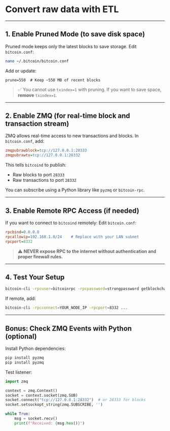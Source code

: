 # Convert raw data with ETL

---

## 1. **Enable Pruned Mode** (to save disk space)

Pruned mode keeps only the latest blocks to save storage. Edit `bitcoin.conf`:

```bash
nano ~/.bitcoin/bitcoin.conf
```

Add or update:

```
prune=550  # Keep ~550 MB of recent blocks
```

> ✅ You cannot use `txindex=1` with pruning. If you want to save space, **remove** `txindex=1`.

---

## 2. **Enable ZMQ** (for real-time block and transaction stream)

ZMQ allows real-time access to new transactions and blocks. In `bitcoin.conf`, add:

```ini
zmqpubrawblock=tcp://127.0.0.1:28333
zmqpubrawtx=tcp://127.0.0.1:28332
```

This tells `bitcoind` to publish:

* Raw blocks to port `28333`
* Raw transactions to port `28332`

You can subscribe using a Python library like `pyzmq` or `bitcoin-rpc`.

---

## 3. **Enable Remote RPC Access** (if needed)

If you want to connect to `bitcoind` remotely: Edit `bitcoin.conf`:

```ini
rpcbind=0.0.0.0
rpcallowip=192.168.1.0/24    # Replace with your LAN subnet
rpcport=8332
```

> ⚠️ **NEVER expose RPC to the internet without authentication and proper firewall rules.**

---

## 4. **Test Your Setup**

```bash
bitcoin-cli -rpcuser=bitcoinrpc -rpcpassword=strongpassword getblockchaininfo
```

If remote, add:

```bash
bitcoin-cli -rpcconnect=YOUR_NODE_IP -rpcport=8332 ...
```

---

## Bonus: Check ZMQ Events with Python (optional)

Install Python dependencies:

```bash
pip install pyzmq
pip install pyzmq
```

Test listener:

```python
import zmq

context = zmq.Context()
socket = context.socket(zmq.SUB)
socket.connect("tcp://127.0.0.1:28332")  # or 28333 for blocks
socket.setsockopt_string(zmq.SUBSCRIBE, '')

while True:
    msg = socket.recv()
    print(f"Received: {msg.hex()}")
```
